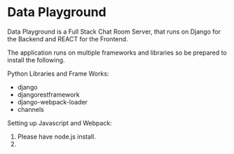 # Data Playground 

Data Playground is a Full Stack Chat Room Server, that runs on Django for the Backend and REACT for the Frontend. 



The application runs on multiple frameworks and libraries so be prepared to install the following.

Python Libraries and Frame Works:
* django
* djangorestframework
* django-webpack-loader
* channels

Setting up Javascript and Webpack:
1) Please have node.js install.
2) 

